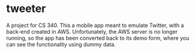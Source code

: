 # tweeter
A project for CS 340. This a mobile app meant to emulate Twitter, with a back-end created in AWS. Unfortunately, the AWS server is no longer running, so the app has been converted back to its demo form, where you can see the functionality using dummy data.
